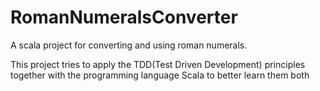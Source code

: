 RomanNumeralsConverter
======================

A scala project for converting and using roman numerals.

This project tries to apply the TDD(Test Driven Development) principles together with the programming language Scala to
better learn them both